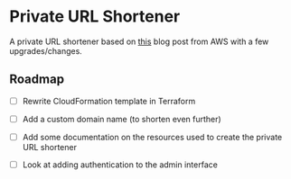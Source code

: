 # Private URL Shortener

A private URL shortener based on [this](https://aws.amazon.com/blogs/compute/build-a-serverless-private-url-shortener/) blog post from AWS with a few upgrades/changes.

## Roadmap
- [ ] Rewrite CloudFormation template in Terraform

- [ ] Add a custom domain name (to shorten even further)

- [ ] Add some documentation on the resources used to create the private URL shortener

- [ ] Look at adding authentication to the admin interface
